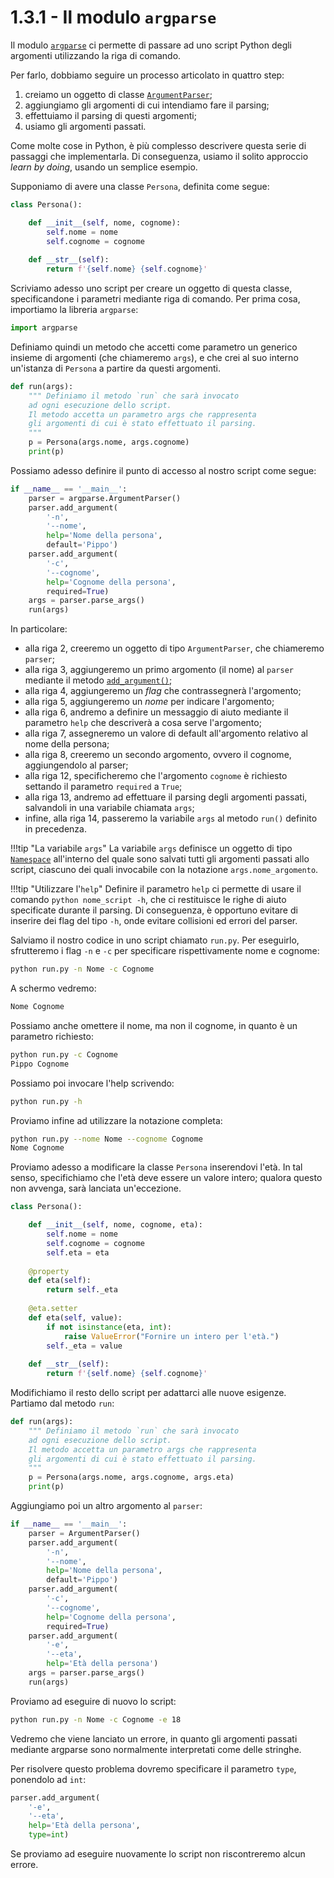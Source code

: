 # 1.3.1 - Il modulo `argparse`

Il modulo [`argparse`](https://docs.python.org/3/library/argparse.html) ci permette di passare ad uno script Python degli argomenti utilizzando la riga di comando.

Per farlo, dobbiamo seguire un processo articolato in quattro step:

1. creiamo un oggetto di classe [`ArgumentParser`](https://docs.python.org/3/library/argparse.html#argparse.ArgumentParser);
2. aggiungiamo gli argomenti di cui intendiamo fare il parsing;
3. effettuiamo il parsing di questi argomenti;
4. usiamo gli argomenti passati.

Come molte cose in Python, è più complesso descrivere questa serie di passaggi che implementarla. Di conseguenza, usiamo il solito approccio *learn by doing*, usando un semplice esempio.

Supponiamo di avere una classe `Persona`, definita come segue:

```py linenums="1"
class Persona():

    def __init__(self, nome, cognome):
        self.nome = nome
        self.cognome = cognome
    
    def __str__(self):
        return f'{self.nome} {self.cognome}'
```

Scriviamo adesso uno script per creare un oggetto di questa classe, specificandone i parametri mediante riga di comando. Per prima cosa, importiamo la libreria `argparse`:

```py
import argparse
```

Definiamo quindi un metodo che accetti come parametro un generico insieme di argomenti (che chiameremo `args`), e che crei al suo interno un'istanza di `Persona` a partire da questi argomenti.

```py linenums="1"
def run(args):
    """ Definiamo il metodo `run` che sarà invocato
    ad ogni esecuzione dello script.
    Il metodo accetta un parametro args che rappresenta
    gli argomenti di cui è stato effettuato il parsing.
    """
    p = Persona(args.nome, args.cognome)
    print(p)
```

Possiamo adesso definire il punto di accesso al nostro script come segue:

```py linenums="1"
if __name__ == '__main__':
    parser = argparse.ArgumentParser()
    parser.add_argument(
        '-n',
        '--nome',
        help='Nome della persona',
        default='Pippo')
    parser.add_argument(
        '-c',
        '--cognome',
        help='Cognome della persona',
        required=True)
    args = parser.parse_args()
    run(args)
```

In particolare:

* alla riga 2, creeremo un oggetto di tipo `ArgumentParser`, che chiameremo `parser`;
* alla riga 3, aggiungeremo un primo argomento (il nome) al `parser` mediante il metodo [`add_argument()`](https://docs.python.org/3/library/argparse.html#argparse.ArgumentParser.add_argument);
* alla riga 4, aggiungeremo un *flag* che contrassegnerà l'argomento;
* alla riga 5, aggiungeremo un *nome* per indicare l'argomento;
* alla riga 6, andremo a definire un messaggio di aiuto mediante il parametro `help` che descriverà a cosa serve l'argomento;
* alla riga 7, assegneremo un valore di default all'argomento relativo al nome della persona;
* alla riga 8, creeremo un secondo argomento, ovvero il cognome, aggiungendolo al parser;
* alla riga 12, specificheremo che l'argomento `cognome` è richiesto settando il parametro `required` a `True`;
* alla riga 13, andremo ad effettuare il parsing degli argomenti passati, salvandoli in una variabile chiamata `args`;
* infine, alla riga 14, passeremo la variabile `args` al metodo `run()` definito in precedenza.

!!!tip "La variabile `args`"
    La variabile `args` definisce un oggetto di tipo [`Namespace`](https://docs.python.org/3/library/argparse.html#argparse.Namespace) all'interno del quale sono salvati tutti gli argomenti passati allo script, ciascuno dei quali invocabile con la notazione `args.nome_argomento`.

!!!tip "Utilizzare l'`help`"
    Definire il parametro `help` ci permette di usare il comando `python nome_script -h`, che ci restituisce le righe di aiuto specificate durante il parsing. Di conseguenza, è opportuno evitare di inserire dei flag del tipo `-h`, onde evitare collisioni ed errori del parser.

Salviamo il nostro codice in uno script chiamato `run.py`. Per eseguirlo, sfrutteremo i flag `-n` e `-c` per specificare rispettivamente nome e cognome:

```sh
python run.py -n Nome -c Cognome
```

A schermo vedremo:

```sh
Nome Cognome
```

Possiamo anche omettere il nome, ma non il cognome, in quanto è un parametro richiesto:

```sh
python run.py -c Cognome
Pippo Cognome
```

Possiamo poi invocare l'help scrivendo:

```sh
python run.py -h
```

Proviamo infine ad utilizzare la notazione completa:

```sh
python run.py --nome Nome --cognome Cognome
Nome Cognome
```

Proviamo adesso a modificare la classe `Persona` inserendovi l'età. In tal senso, specifichiamo che l'età deve essere un valore intero; qualora questo non avvenga, sarà lanciata un'eccezione.

```py linenums="1"
class Persona():

    def __init__(self, nome, cognome, eta):
        self.nome = nome
        self.cognome = cognome
        self.eta = eta
    
    @property
    def eta(self):
        return self._eta
    
    @eta.setter
    def eta(self, value):
        if not isinstance(eta, int):
            raise ValueError("Fornire un intero per l'età.")
        self._eta = value
    
    def __str__(self):
        return f'{self.nome} {self.cognome}'
```

Modifichiamo il resto dello script per adattarci alle nuove esigenze. Partiamo dal metodo `run`:

```py linenums="1" hl_lines="7"
def run(args):
    """ Definiamo il metodo `run` che sarà invocato
    ad ogni esecuzione dello script.
    Il metodo accetta un parametro args che rappresenta
    gli argomenti di cui è stato effettuato il parsing.
    """
    p = Persona(args.nome, args.cognome, args.eta)
    print(p)
```

Aggiungiamo poi un altro argomento al `parser`:

```py linenums="1" hl_lines="13 14 15 16"
if __name__ == '__main__':
    parser = ArgumentParser()
    parser.add_argument(
        '-n',                       
        '--nome',                   
        help='Nome della persona',  
        default='Pippo')            
    parser.add_argument(
        '-c',
        '--cognome',
        help='Cognome della persona',
        required=True)              
    parser.add_argument(
        '-e',
        '--eta',
        help='Età della persona')
    args = parser.parse_args()
    run(args)
```

Proviamo ad eseguire di nuovo lo script:

```sh
python run.py -n Nome -c Cognome -e 18
```

Vedremo che viene lanciato un errore, in quanto gli argomenti passati mediante argparse sono normalmente interpretati come delle stringhe.

Per risolvere questo problema dovremo specificare il parametro `type`, ponendolo ad `int`:

```py linenums="1" hl_lines="5"
parser.add_argument(
    '-e',
    '--eta',
    help='Età della persona',
    type=int)
```

Se proviamo ad eseguire nuovamente lo script non riscontreremo alcun errore.
